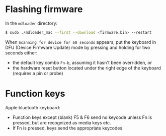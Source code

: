 # Flashing firmware

In the `mdloader` directory:

```sh
$ sudo ./mdloader_mac --first --download <firmware.bin> --restart
```

When `Scanning for device for 60 seconds` appears, put the keyboard in 
DFU (Device Firmware Update) mode by pressing and holding for two seconds
either:

- the default key combo `Fn-b`, assuming it hasn't been overridden, or
- the hardware reset button located under the right edge of the keyboard
  (requires a pin or probe)

# Function keys

Apple bluetooth keyboard:

- Function keys except (blank) F5 & F6 send no keycode unless Fn is pressed,
  but are recognized as media keys etc.
- If Fn is pressed, keys send the appropriate keycodes



